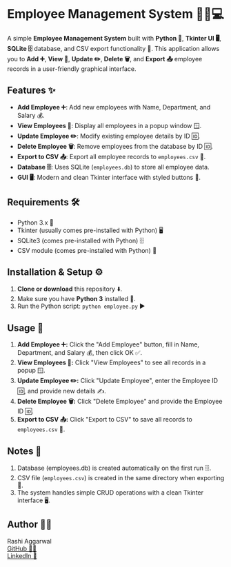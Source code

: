 # Employee Management System 🧑‍💼💻

A simple **Employee Management System** built with **Python 🐍**, **Tkinter UI 🖥️**, **SQLite 🗄️** database, and CSV export functionality 📄. This application allows you to **Add ➕**, **View 👀**, **Update ✏️**, **Delete 🗑️**, and **Export 📤** employee records in a user-friendly graphical interface.


## Features ✨

- **Add Employee ➕**: Add new employees with Name, Department, and Salary 💰.
- **View Employees 👀**: Display all employees in a popup window 🪟.
- **Update Employee ✏️**: Modify existing employee details by ID 🆔.
- **Delete Employee 🗑️**: Remove employees from the database by ID 🆔.
- **Export to CSV 📤**: Export all employee records to `employees.csv` 📄.
- **Database 🗄️**: Uses SQLite (`employees.db`) to store all employee data.
- **GUI 🖥️**: Modern and clean Tkinter interface with styled buttons 🎨.


## Requirements 🛠️

- Python 3.x 🐍
- Tkinter (usually comes pre-installed with Python) 🖥️
- SQLite3 (comes pre-installed with Python) 🗄️
- CSV module (comes pre-installed with Python) 📄


## Installation & Setup ⚙️

1. **Clone or download** this repository ⬇️.
2. Make sure you have **Python 3** installed 🐍.
3. Run the Python script: `python employee.py` ▶️


## Usage 📝

1. **Add Employee ➕:** Click the "Add Employee" button, fill in Name, Department, and Salary 💰, then click OK ✅.
2. **View Employees 👀:** Click "View Employees" to see all records in a popup 🪟.
3. **Update Employee ✏️:** Click "Update Employee", enter the Employee ID 🆔, and provide new details ✍️.
4. **Delete Employee 🗑️:** Click "Delete Employee" and provide the Employee ID 🆔.
5. **Export to CSV 📤:** Click "Export to CSV" to save all records to `employees.csv` 📄.


## Notes 📝

1. Database (employees.db) is created automatically on the first run 🗄️.
2. CSV file (`employees.csv`) is created in the same directory when exporting 📄.
3. The system handles simple CRUD operations with a clean Tkinter interface 🖥️.


## Author 👩‍💻

Rashi Aggarwal<br>
<a href="https://github.com">GitHub 🐱‍💻</a><br>
<a href="https://linkedin.com">LinkedIn 🔗</a>
